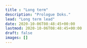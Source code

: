 ```yaml
---
title : "Long term"
description: "Prologue Doks."
lead: "Long term lead"
date: 2020-10-06T08:48:45+00:00
lastmod: 2020-10-06T08:48:45+00:00
draft: false
images: []
---
```

